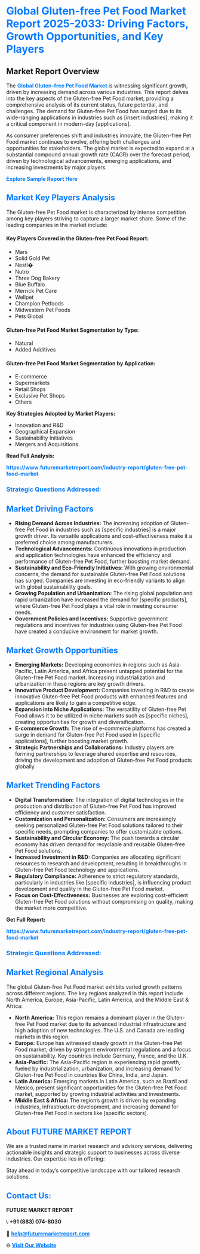 <h1 style="color: #007BFF;">Global Gluten-free Pet Food Market Report 2025-2033: Driving Factors, Growth Opportunities, and Key Players</h1>

<section id="overview">
<h2>Market Report Overview</h2>
<p>The <a href="https://www.futuremarketreport.com/industry-report/gluten-free-pet-food-market" style="color: #007BFF; text-decoration: none;"><strong>Global Gluten-free Pet Food Market</strong></a> is witnessing significant growth, driven by increasing demand across various industries. This report delves into the key aspects of the Gluten-free Pet Food market, providing a comprehensive analysis of its current status, future potential, and challenges. The demand for Gluten-free Pet Food has surged due to its wide-ranging applications in industries such as [insert industries], making it a critical component in modern-day [applications].</p>
<p>As consumer preferences shift and industries innovate, the Gluten-free Pet Food market continues to evolve, offering both challenges and opportunities for stakeholders. The global market is expected to expand at a substantial compound annual growth rate (CAGR) over the forecast period, driven by technological advancements, emerging applications, and increasing investments by major players.</p>
</section>

<section id="overview">
<p><a href="https://www.futuremarketreport.com/request-sample/reportId=61750" style="color: #007BFF; text-decoration: none;"><strong>Explore Sample Report Here</strong></a></p>
</section>

<section id="key-players">
<h2 style="color: #007BFF;">Market Key Players Analysis</h2>
<p>The Gluten-free Pet Food market is characterized by intense competition among key players striving to capture a larger market share. Some of the leading companies in the market include:</p>
<h4>Key Players Covered in the Gluten-free Pet Food Report:</h4>
<ul><li>Mars</li><li>Solid Gold Pet</li><li>Nestl�</li><li>Nutro</li><li>Three Dog Bakery</li><li>Blue Buffalo</li><li>Merrick Pet Care</li><li>Wellpet</li><li>Champion Petfoods</li><li>Midwestern Pet Foods</li><li>Pets Global</li></ul>
<h4>Gluten-free Pet Food Market Segmentation by Type:</h4>
<ul><li>Natural</li><li>Added Additives</li></ul>

<h4>Gluten-free Pet Food Market Segmentation by Application:</h4>
<ul><li>E-commerce</li><li>Supermarkets</li><li>Retail Shops</li><li>Exclusive Pet Shops</li><li>Others</li></ul>
<p><strong>Key Strategies Adopted by Market Players:</strong></p>
<ul>
<li>Innovation and R&D</li>
<li>Geographical Expansion</li>
<li>Sustainability Initiatives</li>
<li>Mergers and Acquisitions</li>
</ul>
</section>

<section>
<p><strong>Read Full Analysis: </strong></p><a href="https://www.futuremarketreport.com/industry-report/gluten-free-pet-food-market" style="color: #007BFF; text-decoration: none;"><strong>https://www.futuremarketreport.com/industry-report/gluten-free-pet-food-market</strong></a>
<h3 style="color: #007BFF;">Strategic Questions Addressed:</h3>
</section>

<section id="driving-factors">
<h2 style="color: #007BFF;">Market Driving Factors</h2>
<ul>
<li><strong>Rising Demand Across Industries:</strong> The increasing adoption of Gluten-free Pet Food in industries such as [specific industries] is a major growth driver. Its versatile applications and cost-effectiveness make it a preferred choice among manufacturers.</li>
<li><strong>Technological Advancements:</strong> Continuous innovations in production and application technologies have enhanced the efficiency and performance of Gluten-free Pet Food, further boosting market demand.</li>
<li><strong>Sustainability and Eco-Friendly Initiatives:</strong> With growing environmental concerns, the demand for sustainable Gluten-free Pet Food solutions has surged. Companies are investing in eco-friendly variants to align with global sustainability goals.</li>
<li><strong>Growing Population and Urbanization:</strong> The rising global population and rapid urbanization have increased the demand for [specific products], where Gluten-free Pet Food plays a vital role in meeting consumer needs.</li>
<li><strong>Government Policies and Incentives:</strong> Supportive government regulations and incentives for industries using Gluten-free Pet Food have created a conducive environment for market growth.</li>
</ul>
</section>

<section id="growth-opportunities">
<h2 style="color: #007BFF;">Market Growth Opportunities</h2>
<ul>
<li><strong>Emerging Markets:</strong> Developing economies in regions such as Asia-Pacific, Latin America, and Africa present untapped potential for the Gluten-free Pet Food market. Increasing industrialization and urbanization in these regions are key growth drivers.</li>
<li><strong>Innovative Product Development:</strong> Companies investing in R&D to create innovative Gluten-free Pet Food products with enhanced features and applications are likely to gain a competitive edge.</li>
<li><strong>Expansion into Niche Applications:</strong> The versatility of Gluten-free Pet Food allows it to be utilized in niche markets such as [specific niches], creating opportunities for growth and diversification.</li>
<li><strong>E-commerce Growth:</strong> The rise of e-commerce platforms has created a surge in demand for Gluten-free Pet Food used in [specific applications], further boosting market growth.</li>
<li><strong>Strategic Partnerships and Collaborations:</strong> Industry players are forming partnerships to leverage shared expertise and resources, driving the development and adoption of Gluten-free Pet Food products globally.</li>
</ul>
</section>

<section id="trending-factors">
<h2 style="color: #007BFF;">Market Trending Factors</h2>
<ul>
<li><strong>Digital Transformation:</strong> The integration of digital technologies in the production and distribution of Gluten-free Pet Food has improved efficiency and customer satisfaction.</li>
<li><strong>Customization and Personalization:</strong> Consumers are increasingly seeking personalized Gluten-free Pet Food solutions tailored to their specific needs, prompting companies to offer customizable options.</li>
<li><strong>Sustainability and Circular Economy:</strong> The push towards a circular economy has driven demand for recyclable and reusable Gluten-free Pet Food solutions.</li>
<li><strong>Increased Investment in R&D:</strong> Companies are allocating significant resources to research and development, resulting in breakthroughs in Gluten-free Pet Food technology and applications.</li>
<li><strong>Regulatory Compliance:</strong> Adherence to strict regulatory standards, particularly in industries like [specific industries], is influencing product development and quality in the Gluten-free Pet Food market.</li>
<li><strong>Focus on Cost-Effectiveness:</strong> Businesses are exploring cost-efficient Gluten-free Pet Food solutions without compromising on quality, making the market more competitive.</li>
</ul>
</section>

<section>
<p><strong>Get Full Report: </strong></p><a href="https://www.futuremarketreport.com/industry-report/gluten-free-pet-food-market" style="color: #007BFF; text-decoration: none;"><strong>https://www.futuremarketreport.com/industry-report/gluten-free-pet-food-market</strong></a>
<h3 style="color: #007BFF;">Strategic Questions Addressed:</h3>
</section>


<section id="regional-analysis">
<h2 style="color: #007BFF;">Market Regional Analysis</h2>
<p>The global Gluten-free Pet Food market exhibits varied growth patterns across different regions. The key regions analyzed in this report include North America, Europe, Asia-Pacific, Latin America, and the Middle East & Africa:</p>
<ul>
<li><strong>North America:</strong> This region remains a dominant player in the Gluten-free Pet Food market due to its advanced industrial infrastructure and high adoption of new technologies. The U.S. and Canada are leading markets in this region.</li>
<li><strong>Europe:</strong> Europe has witnessed steady growth in the Gluten-free Pet Food market, driven by stringent environmental regulations and a focus on sustainability. Key countries include Germany, France, and the U.K.</li>
<li><strong>Asia-Pacific:</strong> The Asia-Pacific region is experiencing rapid growth, fueled by industrialization, urbanization, and increasing demand for Gluten-free Pet Food in countries like China, India, and Japan.</li>
<li><strong>Latin America:</strong> Emerging markets in Latin America, such as Brazil and Mexico, present significant opportunities for the Gluten-free Pet Food market, supported by growing industrial activities and investments.</li>
<li><strong>Middle East & Africa:</strong> The region’s growth is driven by expanding industries, infrastructure development, and increasing demand for Gluten-free Pet Food in sectors like [specific sectors].</li>
</ul>
</section>

<footer>
<h2 style="color: #007BFF;">About FUTURE MARKET REPORT</h2>
<p>We are a trusted name in market research and advisory services, delivering actionable insights and strategic support to businesses across diverse industries. Our expertise lies in offering:</p>

<p>Stay ahead in today’s competitive landscape with our tailored research solutions.</p>

<h2 style="color: #007BFF;">Contact Us:</h2>
<p><strong>FUTURE MARKET REPORT</strong></p>
<p>📞 <strong>+91 (883) 074-8030</strong></p>
<p>📧 <strong><a href="mailto:help@futuremarketreport.com" style="color: #007BFF;">help@futuremarketreport.com</a></strong></p>
<p>🌐 <strong><a href="https://www.futuremarketreport.com/" style="color: #007BFF;">Visit Our Website</a></strong></p>
</footer>